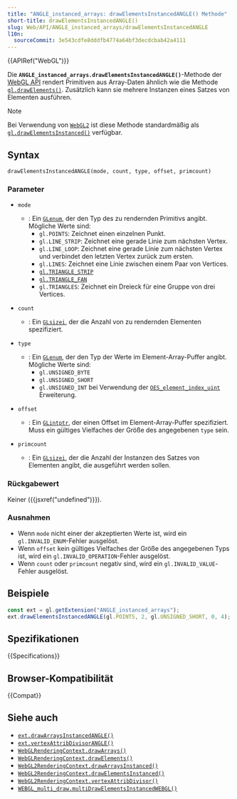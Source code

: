 ```yaml
---
title: "ANGLE_instanced_arrays: drawElementsInstancedANGLE() Methode"
short-title: drawElementsInstancedANGLE()
slug: Web/API/ANGLE_instanced_arrays/drawElementsInstancedANGLE
l10n:
  sourceCommit: 3e543cdfe8dddfb4774a64bf3decdcbab42a4111
---
```


{{APIRef("WebGL")}}

Die **`ANGLE_instanced_arrays.drawElementsInstancedANGLE()`**-Methode der [WebGL API](/de/docs/Web/API/WebGL_API) rendert Primitiven aus Array-Daten ähnlich wie die Methode [`gl.drawElements()`](/de/docs/Web/API/WebGLRenderingContext/drawElements). Zusätzlich kann sie mehrere Instanzen eines Satzes von Elementen ausführen.

> [!NOTE]
> Bei Verwendung von [`WebGL2`](/de/docs/Web/API/WebGL2RenderingContext) ist diese Methode standardmäßig als [`gl.drawElementsInstanced()`](/de/docs/Web/API/WebGL2RenderingContext/drawElementsInstanced) verfügbar.

## Syntax

```js-nolint
drawElementsInstancedANGLE(mode, count, type, offset, primcount)
```

### Parameter

- `mode`

  - : Ein [`GLenum`](/de/docs/Web/API/WebGL_API/Types), der den Typ des zu rendernden Primitivs angibt. Mögliche Werte sind:
    - `gl.POINTS`: Zeichnet einen einzelnen Punkt.
    - `gl.LINE_STRIP`: Zeichnet eine gerade Linie zum nächsten Vertex.
    - `gl.LINE_LOOP`: Zeichnet eine gerade Linie zum nächsten Vertex und verbindet den letzten Vertex zurück zum ersten.
    - `gl.LINES`: Zeichnet eine Linie zwischen einem Paar von Vertices.
    - [`gl.TRIANGLE_STRIP`](https://en.wikipedia.org/wiki/Triangle_strip)
    - [`gl.TRIANGLE_FAN`](https://en.wikipedia.org/wiki/Triangle_fan)
    - `gl.TRIANGLES`: Zeichnet ein Dreieck für eine Gruppe von drei Vertices.

- `count`
  - : Ein [`GLsizei`](/de/docs/Web/API/WebGL_API/Types), der die Anzahl von zu rendernden Elementen spezifiziert.
- `type`

  - : Ein [`GLenum`](/de/docs/Web/API/WebGL_API/Types), der den Typ der Werte im Element-Array-Puffer angibt. Mögliche Werte sind:
    - `gl.UNSIGNED_BYTE`
    - `gl.UNSIGNED_SHORT`
    - `gl.UNSIGNED_INT` bei Verwendung der [`OES_element_index_uint`](/de/docs/Web/API/OES_element_index_uint) Erweiterung.

- `offset`
  - : Ein [`GLintptr`](/de/docs/Web/API/WebGL_API/Types), der einen Offset im Element-Array-Puffer spezifiziert. Muss ein gültiges Vielfaches der Größe des angegebenen `type` sein.
- `primcount`
  - : Ein [`GLsizei`](/de/docs/Web/API/WebGL_API/Types), der die Anzahl der Instanzen des Satzes von Elementen angibt, die ausgeführt werden sollen.

### Rückgabewert

Keiner ({{jsxref("undefined")}}).

### Ausnahmen

- Wenn `mode` nicht einer der akzeptierten Werte ist, wird ein `gl.INVALID_ENUM`-Fehler ausgelöst.
- Wenn `offset` kein gültiges Vielfaches der Größe des angegebenen Typs ist, wird ein `gl.INVALID_OPERATION`-Fehler ausgelöst.
- Wenn `count` oder `primcount` negativ sind, wird ein `gl.INVALID_VALUE`-Fehler ausgelöst.

## Beispiele

```js
const ext = gl.getExtension("ANGLE_instanced_arrays");
ext.drawElementsInstancedANGLE(gl.POINTS, 2, gl.UNSIGNED_SHORT, 0, 4);
```

## Spezifikationen

{{Specifications}}

## Browser-Kompatibilität

{{Compat}}

## Siehe auch

- [`ext.drawArraysInstancedANGLE()`](/de/docs/Web/API/ANGLE_instanced_arrays/drawArraysInstancedANGLE)
- [`ext.vertexAttribDivisorANGLE()`](/de/docs/Web/API/ANGLE_instanced_arrays/vertexAttribDivisorANGLE)
- [`WebGLRenderingContext.drawArrays()`](/de/docs/Web/API/WebGLRenderingContext/drawArrays)
- [`WebGLRenderingContext.drawElements()`](/de/docs/Web/API/WebGLRenderingContext/drawElements)
- [`WebGL2RenderingContext.drawArraysInstanced()`](/de/docs/Web/API/WebGL2RenderingContext/drawArraysInstanced)
- [`WebGL2RenderingContext.drawElementsInstanced()`](/de/docs/Web/API/WebGL2RenderingContext/drawElementsInstanced)
- [`WebGL2RenderingContext.vertexAttribDivisor()`](/de/docs/Web/API/WebGL2RenderingContext/vertexAttribDivisor)
- [`WEBGL_multi_draw.multiDrawElementsInstancedWEBGL()`](/de/docs/Web/API/WEBGL_multi_draw/multiDrawElementsInstancedWEBGL)
